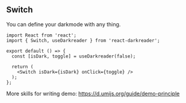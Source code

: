 ## Switch

You can define your darkmode with any thing.

```tsx
import React from 'react';
import { Switch, useDarkreader } from 'react-darkreader';

export default () => {
  const [isDark, toggle] = useDarkreader(false);

  return (
    <Switch isDark={isDark} onClick={toggle} />
  );
};
```

More skills for writing demo: https://d.umijs.org/guide/demo-principle

